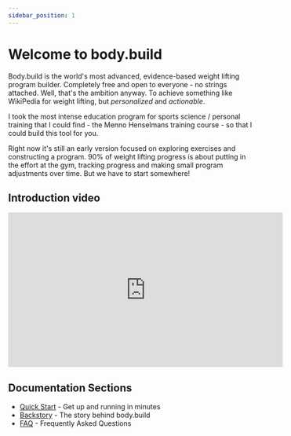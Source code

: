 ```yaml
---
sidebar_position: 1
---
```


# Welcome to body.build

Body.build is the world's most advanced, evidence-based weight lifting program builder.  Completely free and open to everyone - no strings attached.  Well, that's the ambition anyway.  To achieve something like WikiPedia for weight lifting, but *personalized* and *actionable*.

I took the most intense education program for sports science / personal training that I could find - the Menno Henselmans training course - so that I could build this tool for you.

Right now it's still an early version focused on exploring exercises and constructing a program.  90% of weight lifting progress is about putting in the effort at the gym, tracking progress and making small program adjustments over time.  But we have to start somewhere!

## Introduction video

<div style={{textAlign: 'center'}}>
  <iframe
    width="560"
    height="315"
    src="https://www.youtube.com/embed/wOVZdZ9_jdE"
    title="YouTube video player"
    frameBorder="0"
    allow="accelerometer; autoplay; clipboard-write; encrypted-media; gyroscope; picture-in-picture"
    allowFullScreen
  ></iframe>
</div>

## Documentation Sections

- [Quick Start](quick-start.md) - Get up and running in minutes
- [Backstory](backstory.md) - The story behind body.build
- [FAQ](faq.md) - Frequently Asked Questions
